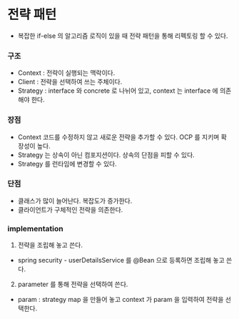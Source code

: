 # 전략 패턴
- 복잡한 if-else 의 알고리즘 로직이 있을 때 전략 패턴을 통해 리펙토링 할 수 있다.

### 구조
- Context : 전략이 실행되는 맥락이다.
- Client : 전략을 선택하여 쓰는 주체이다.
- Strategy : interface 와 concrete 로 나뉘어 있고, context 는 interface 에 의존해야 한다.

### 장점
- Context 코드를 수정하지 않고 새로운 전략을 추가할 수 있다. OCP 를 지키며 확장성이 높다.
- Strategy 는 상속이 아닌 컴포지션이다. 상속의 단점을 피할 수 있다.
- Strategy 를 런타임에 변경할 수 있다.

### 단점
- 클래스가 많이 늘어난다. 복잡도가 증가한다.
- 클라이언트가 구체적인 전략을 의존한다.

### implementation
1. 전략을 조립해 놓고 쓴다.
  - spring security - userDetailsService 를 @Bean 으로 등록하면 조립해 놓고 쓴다.
2. parameter 를 통해 전략을 선택하여 쓴다.
  - param : strategy map 을 만들어 놓고 context 가 param 을 입력하여 전략을 선택한다.

